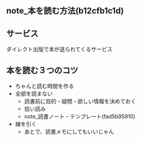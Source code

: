 note_本を読む方法(b12cfb1c1d)
---

## サービス
ダイレクト出版で本が送られてくるサービス

## 本を読む３つのコツ
- ちゃんと読む時間を作る
- 全部を読まない
  - 読書前に目的・疑問・欲しい情報を決めておく
  - 拾い読み
  - note_読書ノート・テンプレート(fad5b95910)
- 線を引く
  - あとで、読書メモにしてもいいじゃん




